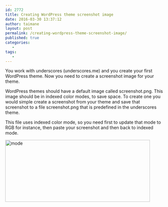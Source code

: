 ```yaml
---
id: 2772
title: Creating WordPress theme screenshot image
date: 2016-03-30 13:37:12
author: taimane
layout: post
permalink: /creating-wordpress-theme-screenshot-image/
published: true
categories:
   -
tags:
   -
---
```

You work with underscores (underscores.me) and you create your first WordPress theme. Now you need to create a screenshot image for your theme.

WordPress themes should have a default image called screenshot.png. This image should be in indexed color modes, to save space. To create one you would simple create a screenshot from your theme and save that screenshot to a file screenshot.png that is predefined in the underscores theme.

This file uses indexed color mode, so you need first to update that mode to RGB for instance, then paste your screenshot and then back to indexed mode.

<img src="https://programming-review.com/wp-content/uploads/2016/03/mode.png" alt="mode" width="460" height="197" class="alignnone size-full wp-image-2773" />  

